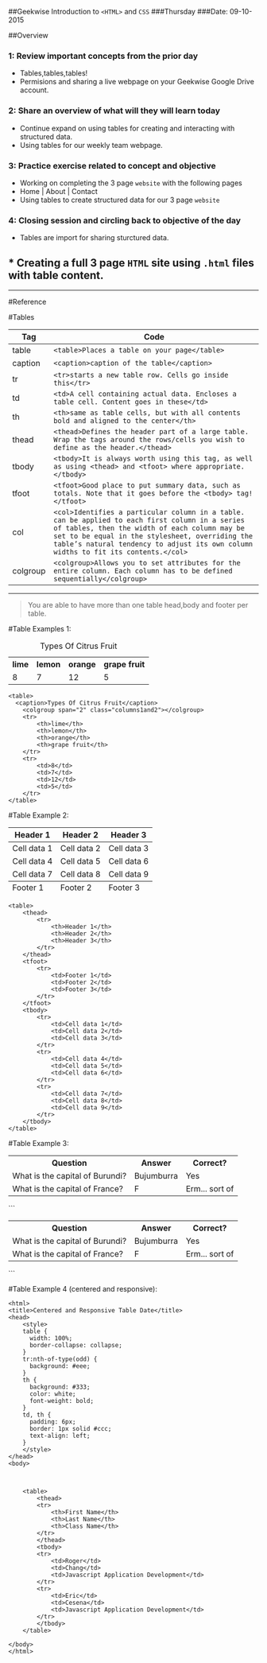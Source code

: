 ##Geekwise Introduction to `<HTML>` and `CSS`
###Thursday
###Date: 09-10-2015

##Overview
### 1: Review important concepts from the prior day
* Tables,tables,tables!
* Permisions and sharing a live webpage on your Geekwise Google Drive account.

### 2: Share an overview of what will they will learn today
* Continue expand on using tables for creating and interacting with structured data.
* Using tables for our weekly team webpage.

### 3: Practice exercise related to concept and objective
* Working on completing the 3 page `website` with the following pages
* Home | About | Contact
* Using tables to create structured data for our 3 page `website`


### 4: Closing session and circling back to objective of the day
* Tables are import for sharing sturctured data.
## * Creating a full 3 page `HTML` site using `.html` files with table content.

---
#Reference

#Tables

Tag       |Code
----------|---------------------------------|
table     |`<table>Places a table on your page</table>`
caption   |`<caption>caption of the table</caption>`
tr        |`<tr>starts a new table row. Cells go inside this</tr>`
td        |`<td>A cell containing actual data. Encloses a table cell. Content goes in these</td>`
th        |`<th>same as table cells, but with all contents bold and aligned to the center</th>`
thead     | `<thead>Defines the header part of a large table. Wrap the tags around the rows/cells you wish to define as the header.</thead>`
tbody     |`<tbody>It is always worth using this tag, as well as using <thead> and <tfoot> where appropriate.</tbody>`
tfoot     |`<tfoot>Good place to put summary data, such as totals. Note that it goes before the <tbody> tag!</tfoot>`
col       | `<col>Identifies a particular column in a table. can be applied to each first column in a series of tables, then the width of each column may be set to be equal in the stylesheet, overriding the table’s natural tendency to adjust its own column widths to fit its contents.</col>`
colgroup  |`<colgroup>Allows you to set attributes for the entire column. Each column has to be defined sequentially</colgroup>`

---

> You are able to have more than one table head,body and footer per table.

#Table Examples 1:

<table>
  <caption>Types Of Citrus Fruit</caption>
	<colgroup span="2" class="columns1and2"></colgroup>
	<tr>
		<th>lime</th>
		<th>lemon</th>
		<th>orange</th>
		<th>grape fruit</th>
	</tr>
	<tr>
		<td>8</td>
		<td>7</td>
		<td>12</td>
		<td>5</td>
	</tr>
</table>

```
<table>
  <caption>Types Of Citrus Fruit</caption>
	<colgroup span="2" class="columns1and2"></colgroup>
	<tr>
		<th>lime</th>
		<th>lemon</th>
		<th>orange</th>
		<th>grape fruit</th>
	</tr>
	<tr>
		<td>8</td>
		<td>7</td>
		<td>12</td>
		<td>5</td>
	</tr>
</table>
```

#Table Example 2:

<table>
	<thead>
		<tr>
			<th>Header 1</th>
			<th>Header 2</th>
			<th>Header 3</th>
		</tr>
	</thead>
	<tfoot>
		<tr>
			<td>Footer 1</td>
			<td>Footer 2</td>
			<td>Footer 3</td>
		</tr>
	</tfoot>
	<tbody>
		<tr>
			<td>Cell data 1</td>
			<td>Cell data 2</td>
			<td>Cell data 3</td>
		</tr>
		<tr>
			<td>Cell data 4</td>
			<td>Cell data 5</td>
			<td>Cell data 6</td>
		</tr>
		<tr>
			<td>Cell data 7</td>
			<td>Cell data 8</td>
			<td>Cell data 9</td>
		</tr>
	</tbody>
</table>

```
<table>
	<thead>
		<tr>
			<th>Header 1</th>
			<th>Header 2</th>
			<th>Header 3</th>
		</tr>
	</thead>
	<tfoot>
		<tr>
			<td>Footer 1</td>
			<td>Footer 2</td>
			<td>Footer 3</td>
		</tr>
	</tfoot>
	<tbody>
		<tr>
			<td>Cell data 1</td>
			<td>Cell data 2</td>
			<td>Cell data 3</td>
		</tr>
		<tr>
			<td>Cell data 4</td>
			<td>Cell data 5</td>
			<td>Cell data 6</td>
		</tr>
		<tr>
			<td>Cell data 7</td>
			<td>Cell data 8</td>
			<td>Cell data 9</td>
		</tr>
	</tbody>
</table>
```

#Table Example 3:
<table>
	<tr>
		<th>Question</th>
		<th>Answer</th>
		<th>Correct?</th>
	</tr>
	<tr>
		<td>What is the capital of Burundi?</td>
		<td>Bujumburra</td>
		<td>Yes</td>
	</tr>
	<tr>
		<td>What is the capital of France?</td>
		<td>F</td>
		<td>Erm... sort of</td>
	</tr>
</table>
```
<table>
	<tr>
		<th>Question</th>
		<th>Answer</th>
		<th>Correct?</th>
	</tr>
	<tr>
		<td>What is the capital of Burundi?</td>
		<td>Bujumburra</td>
		<td>Yes</td>
	</tr>
	<tr>
		<td>What is the capital of France?</td>
		<td>F</td>
		<td>Erm... sort of</td>
	</tr>
</table>
```


#Table Example 4 (centered and responsive):

```
<html>
<title>Centered and Responsive Table Date</title>
<head>
	<style>
	table { 
	  width: 100%; 
	  border-collapse: collapse; 
	}
	tr:nth-of-type(odd) { 
	  background: #eee; 
	}
	th { 
	  background: #333; 
	  color: white; 
	  font-weight: bold; 
	}
	td, th { 
	  padding: 6px; 
	  border: 1px solid #ccc; 
	  text-align: left; 
	}
	</style>
</head>
<body>
	
	
	
	<table>
		<thead>
		<tr>
			<th>First Name</th>
			<th>Last Name</th>
			<th>Class Name</th>
		</tr>
		</thead>
		<tbody>
		<tr>
			<td>Roger</td>
			<td>Chang</td>
			<td>Javascript Application Development</td>
		</tr>
		<tr>
			<td>Eric</td>
			<td>Cesena</td>
			<td>Javascript Application Development</td>
		</tr>
		</tbody>
	</table>

</body>
</html>
```